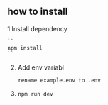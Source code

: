 ## how to install

1.Install dependency

    ``
    npm install
    ``

2. Add env variabl

   ```
   rename example.env to .env
   ```

3. ```
   npm run dev
   ```
